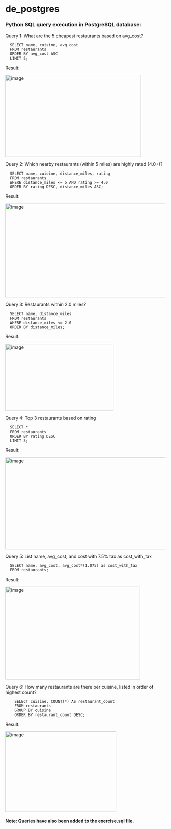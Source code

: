 # de_postgres

### Python SQL query execution in PostgreSQL database:

Query 1: What are the 5 cheapest restaurants based on avg_cost?
     
      SELECT name, cuisine, avg_cost
      FROM restaurants
      ORDER BY avg_cost ASC
      LIMIT 5;

Result:

<img width="427" height="258" alt="image" src="https://github.com/user-attachments/assets/ddbe1585-e7a1-4df8-8a95-b86fa6b274e2" />

Query 2: Which nearby restaurants (within 5 miles) are highly rated (4.0+)?

      SELECT name, cuisine, distance_miles, rating
      FROM restaurants
      WHERE distance_miles <= 5 AND rating >= 4.0
      ORDER BY rating DESC, distance_miles ASC;

Result:

<img width="562" height="295" alt="image" src="https://github.com/user-attachments/assets/8153028c-1909-4f67-8608-9b7ab2decb32" />

Query 3: Restaurants within 2.0 miles?

      SELECT name, distance_miles 
      FROM restaurants
      WHERE distance_miles <= 2.0
      ORDER BY distance_miles;

Result:

<img width="340" height="211" alt="image" src="https://github.com/user-attachments/assets/255e0a14-52fd-45f4-b495-725b931afce3" />


Query 4: Top 3 restaurants based on rating 

      SELECT * 
      FROM restaurants
      ORDER BY rating DESC
      LIMIT 3;

Result:

<img width="967" height="289" alt="image" src="https://github.com/user-attachments/assets/ac64dcb3-7409-4498-9f81-f0efc19a0042" />

Query 5: List name, avg_cost, and cost with 7.5% tax as cost_with_tax

      SELECT name, avg_cost, avg_cost*(1.075) as cost_with_tax
      FROM restaurants;

  Result:

  <img width="424" height="292" alt="image" src="https://github.com/user-attachments/assets/7d80a76b-24b0-4c19-af3e-311534eae315" />

  Query 6: How many restaurants are there per cuisine, listed in order of highest count?

        SELECT cuisine, COUNT(*) AS restaurant_count
        FROM restaurants
        GROUP BY cuisine
        ORDER BY restaurant_count DESC;

  Result:

  <img width="348" height="253" alt="image" src="https://github.com/user-attachments/assets/76cc63d1-9979-462e-8ef9-8df23d283b8c" />











#### Note: Queries have also been added to the exercise.sql file.






